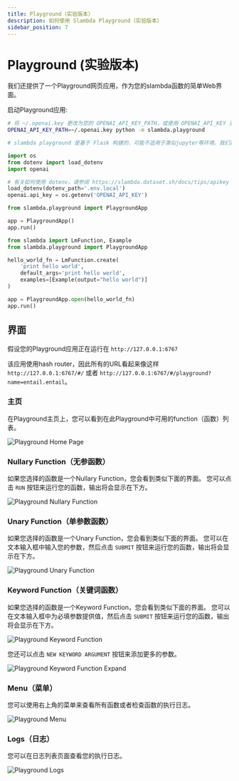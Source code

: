 ```yaml
---
title: Playground（实验版本）
description: 如何使用 Slambda Playground（实验版本）
sidebar_position: 7
---
```


# Playground (实验版本)

我们还提供了一个Playground网页应用，作为您的slambda函数的简单Web界面。

启动Playground应用:

```bash title='命令行开启'
# 将 ~/.openai.key 更改为您的 OPENAI_API_KEY_PATH，或使用 OPENAI_API_KEY 变量
OPENAI_API_KEY_PATH=~/.openai.key python -m slambda.playground
```

```python title='程序中开启'
# slambda playground 是基于 Flask 构建的，可能不适用于类似jupyter等环境，我们建议在一个独立的 Python 脚本中运行。

import os
from dotenv import load_dotenv
import openai

# 有关如何使用 dotenv，请参阅 https://slambda.dataset.sh/docs/tips/apikey
load_dotenv(dotenv_path='.env.local')
openai.api_key = os.getenv('OPENAI_API_KEY')

from slambda.playground import PlaygroundApp

app = PlaygroundApp()
app.run()
```

```python title='Running a single function'
from slambda import LmFunction, Example
from slambda.playground import PlaygroundApp

hello_world_fn = LmFunction.create(
    'print hello world',
    default_args='print hello world',
    examples=[Example(output="hello world")]
)

app = PlaygroundApp.open(hello_world_fn)
app.run()
```

## 界面

假设您的Playground应用正在运行在 `http://127.0.0.1:6767`

该应用使用hash router，因此所有的URL看起来像这样 `http://127.0.0.1:6767/#/`
或者 `http://127.0.0.1:6767/#/playground?name=entail.entail`。

### 主页

在Playground主页上，您可以看到在此Playground中可用的function（函数）列表。

![Playground Home Page](/screenshots/home.png)

### Nullary Function（无参函数）

如果您选择的函数是一个Nullary Function，您会看到类似下面的界面。
您可以点击 `RUN` 按钮来运行您的函数，输出将会显示在下方。

![Playground Nullary Function](/screenshots/nullary.png)

### Unary Function（单参数函数）

如果您选择的函数是一个Unary Function，您会看到类似下面的界面。
您可以在文本输入框中输入您的参数，然后点击 `SUBMIT` 按钮来运行您的函数，输出将会显示在下方。

![Playground Unary Function](/screenshots/unary.png)

### Keyword Function（关键词函数）

如果您选择的函数是一个Keyword Function，您会看到类似下面的界面。
您可以在文本输入框中为必填参数提供值，然后点击 `SUBMIT` 按钮来运行您的函数，输出将会显示在下方。

![Playground Keyword Function](/screenshots/kw.png)

您还可以点击 `NEW KEYWORD ARGUMENT` 按钮来添加更多的参数。

![Playground Keyword Function Expand](/screenshots/kw-expand.png)

### Menu（菜单）

您可以使用右上角的菜单来查看所有函数或者检查函数的执行日志。

![Playground Menu](/screenshots/menu.png)

### Logs（日志）

您可以在日志列表页面查看您的执行日志。

![Playground Logs](/screenshots/logs.png)
